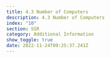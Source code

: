 ```yaml
---
title: 4.3 Number of Computers
description: 4.3 Number of Computers
index: "10"
section: SSR
category: Additional Information
show_toggle: true
date: 2022-11-24T09:25:37.241Z
---
```

